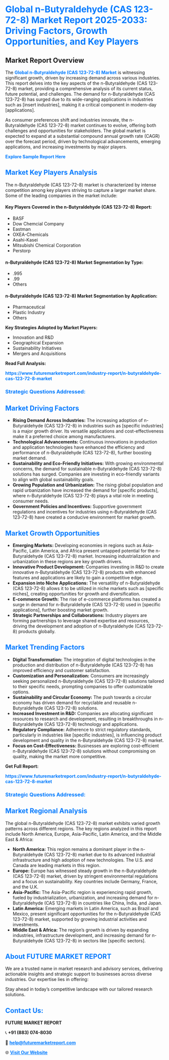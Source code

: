 <h1 style="color: #007BFF;">Global n-Butyraldehyde (CAS 123-72-8) Market Report 2025-2033: Driving Factors, Growth Opportunities, and Key Players</h1>

<section id="overview">
<h2>Market Report Overview</h2>
<p>The <a href="https://www.futuremarketreport.com/industry-report/n-butyraldehyde-cas-123-72-8-market" style="color: #007BFF; text-decoration: none;"><strong>Global n-Butyraldehyde (CAS 123-72-8) Market</strong></a> is witnessing significant growth, driven by increasing demand across various industries. This report delves into the key aspects of the n-Butyraldehyde (CAS 123-72-8) market, providing a comprehensive analysis of its current status, future potential, and challenges. The demand for n-Butyraldehyde (CAS 123-72-8) has surged due to its wide-ranging applications in industries such as [insert industries], making it a critical component in modern-day [applications].</p>
<p>As consumer preferences shift and industries innovate, the n-Butyraldehyde (CAS 123-72-8) market continues to evolve, offering both challenges and opportunities for stakeholders. The global market is expected to expand at a substantial compound annual growth rate (CAGR) over the forecast period, driven by technological advancements, emerging applications, and increasing investments by major players.</p>
</section>

<section id="overview">
<p><a href="https://www.futuremarketreport.com/request-sample/reportId=83605" style="color: #007BFF; text-decoration: none;"><strong>Explore Sample Report Here</strong></a></p>
</section>

<section id="key-players">
<h2 style="color: #007BFF;">Market Key Players Analysis</h2>
<p>The n-Butyraldehyde (CAS 123-72-8) market is characterized by intense competition among key players striving to capture a larger market share. Some of the leading companies in the market include:</p>
<h4>Key Players Covered in the n-Butyraldehyde (CAS 123-72-8) Report:</h4>
<ul><li>BASF</li><li>Dow Chemcial Company</li><li>Eastman</li><li>OXEA-Chemicals</li><li>Asahi-Kasei</li><li>Mitsubishi Chemical Corporation</li><li>Perstorp</li></ul>
<h4>n-Butyraldehyde (CAS 123-72-8) Market Segmentation by Type:</h4>
<ul><li>.995</li><li>.99</li><li>Others</li></ul>

<h4>n-Butyraldehyde (CAS 123-72-8) Market Segmentation by Application:</h4>
<ul><li>Pharmaceutical</li><li>Plastic Industry</li><li>Others</li></ul>
<p><strong>Key Strategies Adopted by Market Players:</strong></p>
<ul>
<li>Innovation and R&D</li>
<li>Geographical Expansion</li>
<li>Sustainability Initiatives</li>
<li>Mergers and Acquisitions</li>
</ul>
</section>

<section>
<p><strong>Read Full Analysis: </strong></p><a href="https://www.futuremarketreport.com/industry-report/n-butyraldehyde-cas-123-72-8-market" style="color: #007BFF; text-decoration: none;"><strong>https://www.futuremarketreport.com/industry-report/n-butyraldehyde-cas-123-72-8-market</strong></a>
<h3 style="color: #007BFF;">Strategic Questions Addressed:</h3>
</section>

<section id="driving-factors">
<h2 style="color: #007BFF;">Market Driving Factors</h2>
<ul>
<li><strong>Rising Demand Across Industries:</strong> The increasing adoption of n-Butyraldehyde (CAS 123-72-8) in industries such as [specific industries] is a major growth driver. Its versatile applications and cost-effectiveness make it a preferred choice among manufacturers.</li>
<li><strong>Technological Advancements:</strong> Continuous innovations in production and application technologies have enhanced the efficiency and performance of n-Butyraldehyde (CAS 123-72-8), further boosting market demand.</li>
<li><strong>Sustainability and Eco-Friendly Initiatives:</strong> With growing environmental concerns, the demand for sustainable n-Butyraldehyde (CAS 123-72-8) solutions has surged. Companies are investing in eco-friendly variants to align with global sustainability goals.</li>
<li><strong>Growing Population and Urbanization:</strong> The rising global population and rapid urbanization have increased the demand for [specific products], where n-Butyraldehyde (CAS 123-72-8) plays a vital role in meeting consumer needs.</li>
<li><strong>Government Policies and Incentives:</strong> Supportive government regulations and incentives for industries using n-Butyraldehyde (CAS 123-72-8) have created a conducive environment for market growth.</li>
</ul>
</section>

<section id="growth-opportunities">
<h2 style="color: #007BFF;">Market Growth Opportunities</h2>
<ul>
<li><strong>Emerging Markets:</strong> Developing economies in regions such as Asia-Pacific, Latin America, and Africa present untapped potential for the n-Butyraldehyde (CAS 123-72-8) market. Increasing industrialization and urbanization in these regions are key growth drivers.</li>
<li><strong>Innovative Product Development:</strong> Companies investing in R&D to create innovative n-Butyraldehyde (CAS 123-72-8) products with enhanced features and applications are likely to gain a competitive edge.</li>
<li><strong>Expansion into Niche Applications:</strong> The versatility of n-Butyraldehyde (CAS 123-72-8) allows it to be utilized in niche markets such as [specific niches], creating opportunities for growth and diversification.</li>
<li><strong>E-commerce Growth:</strong> The rise of e-commerce platforms has created a surge in demand for n-Butyraldehyde (CAS 123-72-8) used in [specific applications], further boosting market growth.</li>
<li><strong>Strategic Partnerships and Collaborations:</strong> Industry players are forming partnerships to leverage shared expertise and resources, driving the development and adoption of n-Butyraldehyde (CAS 123-72-8) products globally.</li>
</ul>
</section>

<section id="trending-factors">
<h2 style="color: #007BFF;">Market Trending Factors</h2>
<ul>
<li><strong>Digital Transformation:</strong> The integration of digital technologies in the production and distribution of n-Butyraldehyde (CAS 123-72-8) has improved efficiency and customer satisfaction.</li>
<li><strong>Customization and Personalization:</strong> Consumers are increasingly seeking personalized n-Butyraldehyde (CAS 123-72-8) solutions tailored to their specific needs, prompting companies to offer customizable options.</li>
<li><strong>Sustainability and Circular Economy:</strong> The push towards a circular economy has driven demand for recyclable and reusable n-Butyraldehyde (CAS 123-72-8) solutions.</li>
<li><strong>Increased Investment in R&D:</strong> Companies are allocating significant resources to research and development, resulting in breakthroughs in n-Butyraldehyde (CAS 123-72-8) technology and applications.</li>
<li><strong>Regulatory Compliance:</strong> Adherence to strict regulatory standards, particularly in industries like [specific industries], is influencing product development and quality in the n-Butyraldehyde (CAS 123-72-8) market.</li>
<li><strong>Focus on Cost-Effectiveness:</strong> Businesses are exploring cost-efficient n-Butyraldehyde (CAS 123-72-8) solutions without compromising on quality, making the market more competitive.</li>
</ul>
</section>

<section>
<p><strong>Get Full Report: </strong></p><a href="https://www.futuremarketreport.com/industry-report/n-butyraldehyde-cas-123-72-8-market" style="color: #007BFF; text-decoration: none;"><strong>https://www.futuremarketreport.com/industry-report/n-butyraldehyde-cas-123-72-8-market</strong></a>
<h3 style="color: #007BFF;">Strategic Questions Addressed:</h3>
</section>


<section id="regional-analysis">
<h2 style="color: #007BFF;">Market Regional Analysis</h2>
<p>The global n-Butyraldehyde (CAS 123-72-8) market exhibits varied growth patterns across different regions. The key regions analyzed in this report include North America, Europe, Asia-Pacific, Latin America, and the Middle East & Africa:</p>
<ul>
<li><strong>North America:</strong> This region remains a dominant player in the n-Butyraldehyde (CAS 123-72-8) market due to its advanced industrial infrastructure and high adoption of new technologies. The U.S. and Canada are leading markets in this region.</li>
<li><strong>Europe:</strong> Europe has witnessed steady growth in the n-Butyraldehyde (CAS 123-72-8) market, driven by stringent environmental regulations and a focus on sustainability. Key countries include Germany, France, and the U.K.</li>
<li><strong>Asia-Pacific:</strong> The Asia-Pacific region is experiencing rapid growth, fueled by industrialization, urbanization, and increasing demand for n-Butyraldehyde (CAS 123-72-8) in countries like China, India, and Japan.</li>
<li><strong>Latin America:</strong> Emerging markets in Latin America, such as Brazil and Mexico, present significant opportunities for the n-Butyraldehyde (CAS 123-72-8) market, supported by growing industrial activities and investments.</li>
<li><strong>Middle East & Africa:</strong> The region’s growth is driven by expanding industries, infrastructure development, and increasing demand for n-Butyraldehyde (CAS 123-72-8) in sectors like [specific sectors].</li>
</ul>
</section>

<footer>
<h2 style="color: #007BFF;">About FUTURE MARKET REPORT</h2>
<p>We are a trusted name in market research and advisory services, delivering actionable insights and strategic support to businesses across diverse industries. Our expertise lies in offering:</p>

<p>Stay ahead in today’s competitive landscape with our tailored research solutions.</p>

<h2 style="color: #007BFF;">Contact Us:</h2>
<p><strong>FUTURE MARKET REPORT</strong></p>
<p>📞 <strong>+91 (883) 074-8030</strong></p>
<p>📧 <strong><a href="mailto:help@futuremarketreport.com" style="color: #007BFF;">help@futuremarketreport.com</a></strong></p>
<p>🌐 <strong><a href="https://www.futuremarketreport.com/" style="color: #007BFF;">Visit Our Website</a></strong></p>
</footer>